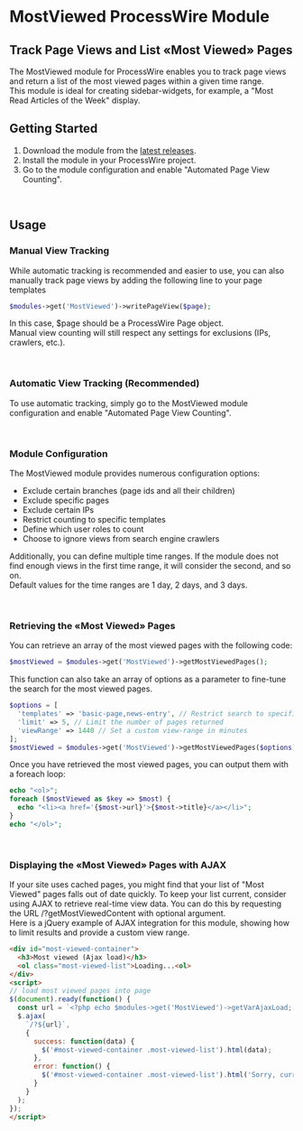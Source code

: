 # MostViewed ProcessWire Module
## Track Page Views and List «Most Viewed» Pages
The MostViewed module for ProcessWire enables you to track page views and return a list of the most viewed pages within a given time range.<br>
This module is ideal for creating sidebar-widgets, for example, a "Most Read Articles of the Week" display.

## Getting Started
1. Download the module from the [latest releases](https://github.com/update-switzerland/MostViewed/releases/latest).
2. Install the module in your ProcessWire project.
3. Go to the module configuration and enable "Automated Page View Counting".

<br>

## Usage
### Manual View Tracking
While automatic tracking is recommended and easier to use, you can also manually track page views by adding the following line to your page templates
```php
$modules->get('MostViewed')->writePageView($page);
```
In this case, $page should be a ProcessWire Page object.<br>
Manual view counting will still respect any settings for exclusions (IPs, crawlers, etc.).

<br>

### Automatic View Tracking (Recommended)
To use automatic tracking, simply go to the MostViewed module configuration and enable "Automated Page View Counting".

<br>

### Module Configuration
The MostViewed module provides numerous configuration options:
 - Exclude certain branches (page ids and all their children)
 - Exclude specific pages
 - Exclude certain IPs
 - Restrict counting to specific templates
 - Define which user roles to count
 - Choose to ignore views from search engine crawlers

Additionally, you can define multiple time ranges. If the module does not find enough views in the first time range, it will consider the second, and so on.<br>
Default values for the time ranges are 1 day, 2 days, and 3 days.

<br>

### Retrieving the «Most Viewed» Pages
You can retrieve an array of the most viewed pages with the following code:
```php
$mostViewed = $modules->get('MostViewed')->getMostViewedPages();
```

This function can also take an array of options as a parameter to fine-tune the search for the most viewed pages.

```php
$options = [
  'templates' => 'basic-page,news-entry', // Restrict search to specific templates (comma separated)
  'limit' => 5, // Limit the number of pages returned
  'viewRange' => 1440 // Set a custom view-range in minutes
];
$mostViewed = $modules->get('MostViewed')->getMostViewedPages($options);
```

Once you have retrieved the most viewed pages, you can output them with a foreach loop:
```php
echo "<ol>";
foreach ($mostViewed as $key => $most) {
  echo "<li><a href='{$most->url}'>{$most->title}</a></li>";
}
echo "</ol>";
```

<br>

### Displaying the «Most Viewed» Pages with AJAX
If your site uses cached pages, you might find that your list of "Most Viewed" pages falls out of date quickly. To keep your list current, consider using AJAX to retrieve real-time view data. You can do this by requesting the URL /?getMostViewedContent with optional argument.<br>
Here is a jQuery example of AJAX integration for this module, showing how to limit results and provide a custom view range.

```HTML
<div id="most-viewed-container">
  <h3>Most viewed (Ajax load)</h3>
  <ol class="most-viewed-list">Loading...<ol>
</div>
<script>
// load most viewed pages into page
$(document).ready(function() {
  const url = `<?php echo $modules->get('MostViewed')->getVarAjaxLoad; ?>&lang=<?php echo $user->lang->name; ?>&templates=basic-page,news-page&limit=4&viewRange=1440`;
  $.ajax(
    `/?${url}`,
    {
      success: function(data) {
        $('#most-viewed-container .most-viewed-list').html(data);
      },
      error: function() {
        $('#most-viewed-container .most-viewed-list').html('Sorry, currently no data available');
      }
    }
  );
});
</script>
```
